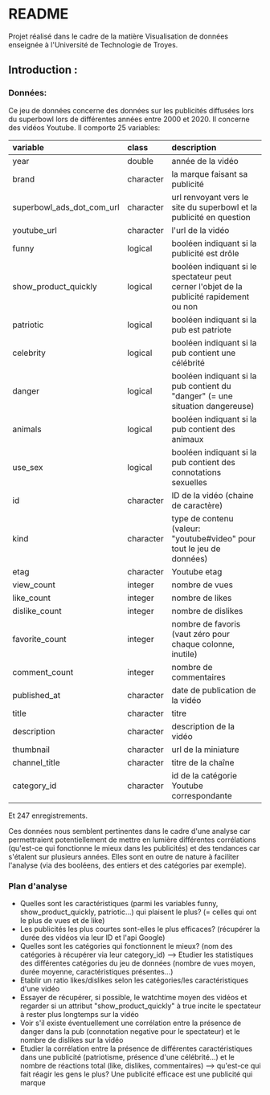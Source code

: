 # README

Projet réalisé dans le cadre de la matière Visualisation de données enseignée à l'Université de Technologie de Troyes.

## Introduction :

### Données:

Ce jeu de données concerne des données sur les publicités diffusées lors du superbowl lors de différentes années entre 2000 et 2020. Il concerne des vidéos Youtube.
Il comporte 25 variables: 
  
  |variable                  |class     |description |
|:-------------------------|:---------|:-----------|
|year                      |double    | année de la vidéo |
|brand                     |character | la marque faisant sa publicité |
|superbowl_ads_dot_com_url |character | url renvoyant vers le site du superbowl et la publicité en question |
|youtube_url               |character | l'url de la vidéo |
|funny                     |logical   | booléen indiquant si la publicité est drôle |
|show_product_quickly      |logical   | booléen indiquant si le spectateur peut cerner l'objet de la publicité rapidement ou non |
|patriotic                 |logical   | booléen indiquant si la pub est patriote |
|celebrity                 |logical   | booléen indiquant si la pub contient une célébrité |
|danger                    |logical   | booléen indiquant si la pub contient du "danger" (= une situation dangereuse) |
|animals                   |logical   | booléen indiquant si la pub contient des animaux |
|use_sex                   |logical   | booléen indiquant si la pub contient des connotations sexuelles |
|id                        |character | ID de la vidéo (chaine de caractère) |
|kind                      |character | type de contenu (valeur: "youtube#video" pour tout le jeu de données) |
|etag                      |character | Youtube etag |
|view_count                |integer   | nombre de vues |
|like_count                |integer   | nombre de likes |
|dislike_count             |integer   | nombre de dislikes |
|favorite_count            |integer   | nombre de favoris (vaut zéro pour chaque colonne, inutile) |
|comment_count             |integer   | nombre de commentaires |
|published_at              |character | date de publication de la vidéo |
|title                     |character | titre |
|description               |character | description de la vidéo |
|thumbnail                 |character | url de la miniature |
|channel_title             |character | titre de la chaîne |
|category_id               |character | id de la catégorie Youtube correspondante |

Et 247 enregistrements.

Ces données nous semblent pertinentes dans le cadre d'une analyse car permettraient potentiellement de mettre en lumière différentes corrélations (qu'est-ce qui fonctionne le mieux dans les publicités) et des tendances car s'étalent sur plusieurs années. Elles sont en outre de nature à faciliter l'analyse (via des booléens, des entiers et des catégories par exemple).

### Plan d'analyse

- Quelles sont les caractéristiques (parmi les variables funny, show_product_quickly, patriotic...) qui plaisent le plus? (= celles qui ont le plus de vues et de like)
- Les publicités les plus courtes sont-elles le plus efficaces? (récupérer la durée des vidéos via leur ID et l'api Google)
- Quelles sont les catégories qui fonctionnent le mieux? (nom des catégories à récupérer via leur category_id)
 --> Etudier les statistiques des différentes catégories du jeu de données (nombre de vues moyen, durée moyenne, caractéristiques présentes...)
- Etablir un ratio likes/dislikes selon les catégories/les caractéristiques d'une vidéo
- Essayer de récupérer, si possible, le watchtime moyen des vidéos et regarder si un attribut "show_product_quickly" à true incite le spectateur à rester plus longtemps sur la vidéo
- Voir s'il existe éventuellement une corrélation entre la présence de danger dans la pub (connotation negative pour le spectateur) et le nombre de dislikes sur la vidéo
- Etudier la corrélation entre la présence de différentes caractéristiques dans une publicité (patriotisme, présence d'une célébrité...) et le nombre de réactions total (like, dislikes, commentaires) --> qu'est-ce qui fait réagir les gens le plus? Une publicité efficace est une publicité qui marque
